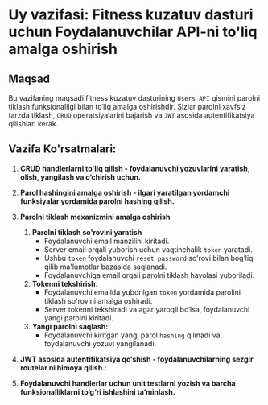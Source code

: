 # Uy vazifasi: Fitness kuzatuv dasturi uchun Foydalanuvchilar API-ni to'liq amalga oshirish

## Maqsad
Bu vazifaning maqsadi fitness kuzatuv dasturining `Users API` qismini parolni tiklash funksionalligi bilan to‘liq amalga oshirishdir. Sizlar parolni xavfsiz tarzda tiklash, `CRUD` operatsiyalarini bajarish va `JWT` asosida autentifikatsiya qilishlari kerak.

## Vazifa Ko'rsatmalari:
1. **CRUD handlerlarni to'liq qilish - foydalanuvchi yozuvlarini yaratish, olish, yangilash va o‘chirish uchun.**

2. **Parol hashingini amalga oshirish - ilgari yaratilgan yordamchi funksiyalar yordamida parolni hashing qilish.**

3. **Parolni tiklash mexanizmini amalga oshirish**
    1. **Parolni tiklash so'rovini yaratish**
        - Foydalanuvchi email manzilini kiritadi.
        - Server email orqali yuborish uchun vaqtinchalik `token` yaratadi.
        - Ushbu `token` foydalanuvchi `reset password` so'rovi bilan bog‘liq qilib ma'lumotlar bazasida saqlanadi.
        - Foydalanuvchiga email orqali parolni tiklash havolasi yuboriladi.
    2. **Tokenni tekshirish**:
        - Foydalanuvchi emailda yuborilgan `token` yordamida parolini tiklash so'rovini amalga oshiradi.
        - Server tokenni tekshiradi va agar yaroqli bo‘lsa, foydalanuvchi yangi parolni kiritadi.
    3. **Yangi parolni saqlash:**:
        - Foydalanuvchi kiritgan yangi parol `hashing` qilinadi va foydalanuvchi yozuvi yangilanadi.

4. **JWT asosida autentifikatsiya qo‘shish - foydalanuvchilarning sezgir routelar ni himoya qilish.**:

5. **Foydalanuvchi handlerlar uchun unit testlarni yozish va barcha funksionalliklarni to‘g‘ri ishlashini ta’minlash.**



